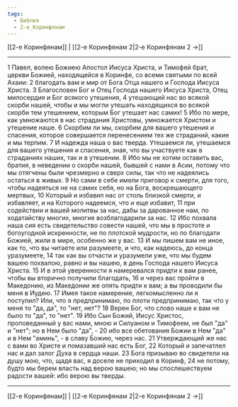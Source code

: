 ```yaml
---
tags:
  - Библия
  - 2-е_Коринфянам
---
```

[[2-е Коринфянам]] | [[2-е Коринфянам 2|2-е Коринфянам 2 →]]

---
1 Павел, волею Божиею Апостол Иисуса Христа, и Тимофей брат, церкви Божией, находящейся в Коринфе, со всеми святыми по всей Ахаии:
2 благодать вам и мир от Бога Отца нашего и Господа Иисуса Христа.
3 Благословен Бог и Отец Господа нашего Иисуса Христа, Отец милосердия и Бог всякого утешения,
4 утешающий нас во всякой скорби нашей, чтобы и мы могли утешать находящихся во всякой скорби тем утешением, которым Бог утешает нас самих!
5 Ибо по мере, как умножаются в нас страдания Христовы, умножается Христом и утешение наше.
6 Скорбим ли мы, скорбим для вашего утешения и спасения, которое совершается перенесением тех же страданий, какие и мы терпим.
7 И надежда наша о вас тверда. Утешаемся ли, утешаемся для вашего утешения и спасения, зная, что вы участвуете как в страданиях наших, так и в утешении.
8 Ибо мы не хотим оставить вас, братия, в неведении о скорби нашей, бывшей с нами в Асии, потому что мы отягчены были чрезмерно и сверх силы, так что не надеялись остаться в живых.
9 Но сами в себе имели приговор к смерти, для того, чтобы надеяться не на самих себя, но на Бога, воскрешающего мертвых,
10 Который и избавил нас от столь близкой смерти, и избавляет, и на Которого надеемся, что и еще избавит,
11 при содействии и вашей молитвы за нас, дабы за дарованное нам, по ходатайству многих, многие возблагодарили за нас.
12 Ибо похвала наша сия есть свидетельство совести нашей, что мы в простоте и богоугодной искренности, не по плотской мудрости, но по благодати Божией, жили в мире, особенно же у вас.
13 И мы пишем вам не иное, как то, что вы читаете или разумеете, и что, как надеюсь, до конца уразумеете,
14 так как вы отчасти и уразумели уже, что мы будем вашею похвалою, равно и вы нашею, в день Господа нашего Иисуса Христа.
15 И в этой уверенности я намеревался придти к вам ранее, чтобы вы вторично получили благодать,
16 и через вас пройти в Македонию, из Македонии же опять придти к вам; а вы проводили бы меня в Иудею.
17 Имея такое намерение, легкомысленно ли я поступил? Или, что я предпринимаю, по плоти предпринимаю, так что у меня то "да, да", то "нет, нет"?
18 Верен Бог, что слово наше к вам не было то "да", то "нет".
19 Ибо Сын Божий, Иисус Христос, проповеданный у вас нами, мною и Силуаном и Тимофеем, не был "да" и "нет"; но в Нем было "да", -
20 ибо все обетования Божии в Нем "да" и в Нем "аминь", - в славу Божию, через нас.
21 Утверждающий же нас с вами во Христе и помазавший нас есть Бог,
22 Который и запечатлел нас и дал залог Духа в сердца наши.
23 Бога призываю во свидетели на душу мою, что, щадя вас, я доселе не приходил в Коринф,
24 не потому, будто мы берем власть над верою вашею; но мы споспешествуем радости вашей: ибо верою вы тверды.

---
[[2-е Коринфянам]] | [[2-е Коринфянам 2|2-е Коринфянам 2 →]]